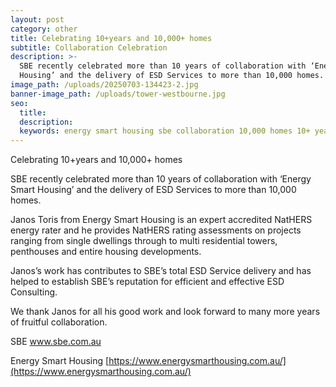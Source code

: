 ```yaml
---
layout: post
category: other
title: Celebrating 10+years and 10,000+ homes
subtitle: Collaboration Celebration
description: >-
  SBE recently celebrated more than 10 years of collaboration with ‘Energy Smart
  Housing’ and the delivery of ESD Services to more than 10,000 homes.
image_path: /uploads/20250703-134423-2.jpg
banner-image_path: /uploads/tower-westbourne.jpg
seo:
  title:
  description:
  keywords: energy smart housing sbe collaboration 10,000 homes 10+ years NatHERS ESD
---
```

Celebrating 10+years and 10,000+ homes

SBE recently celebrated more than 10 years of collaboration with ‘Energy Smart Housing’ and the delivery of ESD Services to more than 10,000 homes.

Janos Toris from Energy Smart Housing is an expert accredited NatHERS energy rater and he provides NatHERS rating assessments on projects ranging from single dwellings through to multi residential towers, penthouses and entire housing developments.

Janos’s work has contributes to SBE’s total ESD Service delivery and has helped to establish SBE’s reputation for efficient and effective ESD Consulting.

We thank Janos for all his good work and look forward to many more years of fruitful collaboration.

SBE  www.sbe.com.au

Energy Smart Housing [https://www.energysmarthousing.com.au/](https://www.energysmarthousing.com.au/)